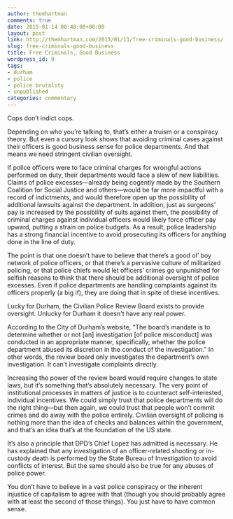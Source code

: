 ```yaml
---
author: themhartman
comments: true
date: 2015-01-14 00:48:00+00:00
layout: post
link: http://themhartman.com/2015/01/13/free-criminals-good-business/
slug: free-criminals-good-business
title: Free Criminals, Good Business
wordpress_id: 9
tags:
- durham
- police
- police brutality
- unpublished
categories: commentary
---
```


Cops don’t indict cops.

Depending on who you’re talking to, that’s either a truism or a conspiracy theory. But even a cursory look shows that avoiding criminal cases against their officers is good business sense for police departments. And that means we need stringent civilian oversight.

If police officers were to face criminal charges for wrongful actions performed on duty, their departments would face a slew of new liabilities. Claims of police excesses—already being cogently made by the Southern Coalition for Social Justice and others—would be far more impactful with a record of indictments, and would therefore open up the possibility of additional lawsuits against the department. In addition, just as surgeons’ pay is increased by the possibility of suits against them, the possibility of criminal charges against individual officers would likely force officer pay upward, putting a strain on police budgets. As a result, police leadership has a strong financial incentive to avoid prosecuting its officers for anything done in the line of duty.

The point is that one doesn’t have to believe that there’s a good ol’ boy network of police officers, or that there’s a pervasive culture of militarized policing, or that police chiefs would let officers’ crimes go unpunished for selfish reasons to think that there should be additional oversight of police excesses. Even if police departments are handling complaints against its officers properly (a big if), they are doing that in spite of these incentives.

Lucky for Durham, the Civilian Police Review Board exists to provide oversight. Unlucky for Durham it doesn't have any real power.

According to the City of Durham’s website, “The board’s mandate is to determine whether or not [an] investigation [of police misconduct] was conducted in an appropriate manner, specifically, whether the police department abused its discretion in the conduct of the investigation.” In other words, the review board only investigates the department’s own investigation. It can’t investigate complaints directly.

Increasing the power of the review board would require changes to state laws, but it’s something that’s absolutely necessary. The very point of institutional processes in matters of justice is to counteract self-interested, individual incentives. We could simply trust that police departments will do the right thing—but then again, we could trust that people won’t commit crimes and do away with the police entirely. Civilian oversight of policing is nothing more than the idea of checks and balances within the government, and that’s an idea that’s at the foundation of the US state.

It’s also a principle that DPD’s Chief Lopez has admitted is necessary. He has explained that any investigation of an officer-related shooting or in-custody death is performed by the State Bureau of Investigation to avoid conflicts of interest. But the same should also be true for any abuses of police power.

You don’t have to believe in a vast police conspiracy or the inherent injustice of capitalism to agree with that (though you should probably agree with at least the second of those things). You just have to have common sense.
